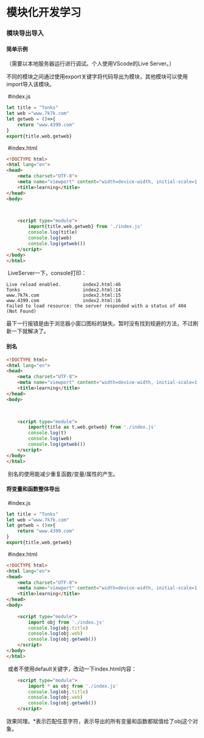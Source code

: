 
# 模块化开发学习

### 模块导出导入

#### 简单示例	

（需要以本地服务器运行进行调试。个人使用VScode的Live Server。）

​	不同的模块之间通过使用export关键字将代码导出为模块，其他模块可以使用import导入该模块。

​	#index.js

```js
let title = "Tonks"
let web ="www.7k7k.com"
let getweb = ()=>{
    return "www.4399.com"
}
export{title,web,getweb}
```

​	#index.html

```html
<!DOCTYPE html>
<html lang="en">
<head>
    <meta charset="UTF-8">
    <meta name="viewport" content="width=device-width, initial-scale=1.0">
    <title>learning</title>
</head>
<body>
    


    <script type="module">
        import{title,web,getweb} from './index.js'
        console.log(title)
        console.log(web)
        console.log(getweb())
    </script>
</body>
</html>
```

​	LiveServer一下，console打印：

```
Live reload enabled.		index2.html:46
Tonks						index2.html:14
www.7k7k.com				index2.html:15
www.4399.com				index2.html:16
Failed to load resource: the server responded with a status of 404 (Not Found)
```

​	最下一行报错是由于浏览器小窗口图标的缺失。暂时没有找到规避的方法，不过刷新一下就解决了。

#### 别名

```html
<!DOCTYPE html>
<html lang="en">
<head>
    <meta charset="UTF-8">
    <meta name="viewport" content="width=device-width, initial-scale=1.0">
    <title>learning</title>
</head>
<body>
    


    <script type="module">
        import{title as t,web,getweb} from './index.js'
        console.log(t)
        console.log(web)
        console.log(getweb())
    </script>
</body>
</html>
```

​	别名的使用能减少重复函数/变量/属性的产生。

#### 将变量和函数整体导出

​	#index.js

```js
let title = "Tonks"
let web ="www.7k7k.com"
let getweb = ()=>{
    return "www.4399.com"
}
export{title,web,getweb}
```

​	#index.html

```html
<!DOCTYPE html>
<html lang="en">
<head>
    <meta charset="UTF-8">
    <meta name="viewport" content="width=device-width, initial-scale=1.0">
    <title>learning</title>
</head>
<body>
    
    <script type="module">
        import obj from './index.js'
        console.log(obj.title)
        console.log(obj.web)
        console.log(obj.getweb())
    </script>
</body>
</html>
```

​	或者不使用default关键字，改动一下index.html内容：

```html
    <script type="module">
        import * as obj from './index.js'
        console.log(obj.title)
        console.log(obj.web)
        console.log(obj.getweb())
    </script>
```

​	效果同理。*表示匹配任意字符，表示导出的所有变量和函数都赋值给了obj这个对象。